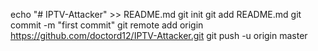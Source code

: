 echo "# IPTV-Attacker" >> README.md
git init
git add README.md
git commit -m "first commit"
git remote add origin https://github.com/doctord12/IPTV-Attacker.git
git push -u origin master
